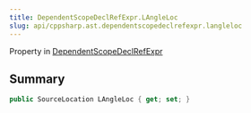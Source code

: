 ```yaml
---
title: DependentScopeDeclRefExpr.LAngleLoc
slug: api/cppsharp.ast.dependentscopedeclrefexpr.langleloc
---
```

Property in [DependentScopeDeclRefExpr](/api/cppsharp/ast/dependentscopedeclrefexpr)

## Summary



```csharp
public SourceLocation LAngleLoc { get; set; }
```

